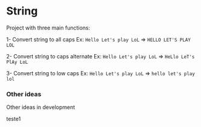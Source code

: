 # String

Project with three main functions:

1- Convert string to all caps
Ex: `Hello Let's play LoL` => `HELLO LET'S PLAY LOL`

2- Convert string to caps alternate
Ex: `Hello Let's play LoL` => `HeLlo LeT's PlAy LoL`

3- Convert string to low caps
Ex: `Hello Let's play LoL` => `hello let's play lol`

### Other ideas
Other ideas in development

teste1
